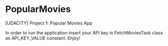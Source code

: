# PopularMovies
[UDACITY] Project 1: Popular Movies App

In order to run the application insert your API key in FetchMoviesTask class as API_KEY_VALUE constant. Enjoy!
